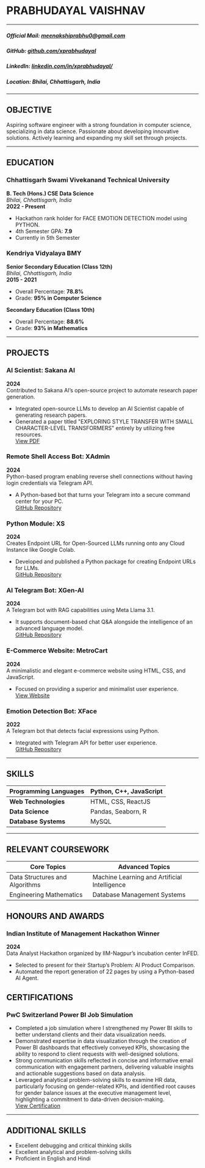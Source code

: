 # PRABHUDAYAL VAISHNAV  
---
##### **Official Mail:** [meenakshiprabhu0@gmail.com](mailto:meenakshiprabhu0@gmail.com)
##### **GitHub:** [github.com/xprabhudayal](https://github.com/xprabhudayal)
##### **LinkedIn:** [linkedin.com/in/xprabhudayal/](https://www.linkedin.com/in/xprabhudayal/)  
##### **Location:** Bhilai, Chhattisgarh, India  

---

## OBJECTIVE  
Aspiring software engineer with a strong foundation in computer science, specializing in data science. Passionate about developing innovative solutions. Actively learning and expanding my skill set through projects.

---

## EDUCATION  

### Chhattisgarh Swami Vivekanand Technical University  
**B. Tech (Hons.) CSE Data Science**  
_Bhilai, Chhattisgarh, India_  
**2022 - Present**  
- Hackathon rank holder for FACE EMOTION DETECTION model using PYTHON.  
- 4th Semester GPA: **7.9**  
- Currently in 5th Semester  

### Kendriya Vidyalaya BMY  
**Senior Secondary Education (Class 12th)**  
_Bhilai, Chhattisgarh, India_  
**2015 - 2021**  
- Overall Percentage: **78.8%**  
- Grade: **95% in Computer Science**  

**Secondary Education (Class 10th)**  
- Overall Percentage: **88.6%**  
- Grade: **93% in Mathematics**  

---

## PROJECTS  

### AI Scientist: Sakana AI  
**2024**  
Contributed to Sakana AI’s open-source project to automate research paper generation.  
- Integrated open-source LLMs to develop an AI Scientist capable of generating research papers.  
- Generated a paper titled "EXPLORING STYLE TRANSFER WITH SMALL CHARACTER-LEVEL TRANSFORMERS" entirely by utilizing free resources.  
[View PDF](https://github.com/xprabhudayal/ai-scientist/blob/main/rp_style_transfer.pdf)

### Remote Shell Access Bot: XAdmin  
**2024**  
Python-based program enabling reverse shell connections without having login credentials via Telegram API.  
- A Python-based bot that turns your Telegram into a secure command center for your PC.  
[GitHub Repository](https://github.com/xprabhudayal/xadmin/)

### Python Module: XS  
**2024**  
Creates Endpoint URL for Open-Sourced LLMs running onto any Cloud Instance like Google Colab.  
- Developed and published a Python package for creating Endpoint URLs for LLMs.  
[GitHub Repository](https://github.com/xprabhudayal/xs/)

### AI Telegram Bot: XGen-AI  
**2024**  
A Telegram bot with RAG capabilities using Meta Llama 3.1.  
- It supports document-based chat Q&A alongside the intelligence of an advanced language model.  
[GitHub Repository](https://github.com/xprabhudayal/xgen-ai/)

### E-Commerce Website: MetroCart  
**2024**  
A minimalistic and elegant e-commerce website using HTML, CSS, and JavaScript.  
- Focused on providing a superior and minimalist user experience.  
[View Website](https://metrocart.vercel.app/)

### Emotion Detection Bot: XFace  
**2022**  
A Telegram bot that detects facial expressions using Python.  
- Integrated with Telegram API for better user experience.  
[GitHub Repository](https://github.com/xprabhudayal/xface/)

---

## SKILLS  

| **Programming Languages** | Python, C++, JavaScript       |
|----------------------------|-------------------------------|
| **Web Technologies**       | HTML, CSS, ReactJS           |
| **Data Science**           | Pandas, Seaborn, R           |
| **Database Systems**       | MySQL                        |

---

## RELEVANT COURSEWORK  

| **Core Topics**                          | **Advanced Topics**                      |
|------------------------------------------|------------------------------------------|
| Data Structures and Algorithms           | Machine Learning and Artificial Intelligence |
| Engineering Mathematics                  | Database Management Systems              |

## HONOURS AND AWARDS 
### Indian Institute of Management Hackathon Winner  
**2024**  
Data Analyst Hackathon organized by IIM-Nagpur’s incubation center InFED.  
- Selected to present for their Startup’s Problem: AI Product Comparison.  
- Automated the report generation of 22 pages by using a Python-based AI Agent.  

## CERTIFICATIONS  
### PwC Switzerland Power BI Job Simulation  
- Completed a job simulation where I strengthened my Power BI skills to better understand clients and their data visualization needs.  
- Demonstrated expertise in data visualization through the creation of Power BI dashboards that effectively conveyed KPIs, showcasing the ability to respond to client requests with well-designed solutions.  
- Strong communication skills reflected in concise and informative email communication with engagement partners, delivering valuable insights and actionable suggestions based on data analysis.  
- Leveraged analytical problem-solving skills to examine HR data, particularly focusing on gender-related KPIs, and identified root causes for gender balance issues at the executive management level, highlighting a commitment to data-driven decision-making.  
[View Certification](https://forage-uploads-prod.s3.amazonaws.com/completion-certificates/4sLyCPgmsy8DA6Dh3/a87GpgE6tiku7q3gu_4sLyCPgmsy8DA6Dh3_kT4TdRkix6DQA2psa_1731088615714_completion_certificate.pdf)

---

## ADDITIONAL SKILLS  
- Excellent debugging and critical thinking skills  
- Excellent analytical and problem-solving skills  
- Proficient in English and Hindi  
